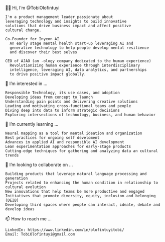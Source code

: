 👋🏾 Hi, I’m @TobiOlofintuyi
   
    I'm a product management leader passionate about 
    leveraging technology and insights to build innovative
    solutions that drive business impact and affect positive 
    cultural change. 
    
    Co-Founder for Inyeon AI
      An early stage mental health start-up leveraging AI and 
      generative technology to help people develop mental resilience
      and discover their best selves

    CEO of AJAO (an -ology company dedicated to the human experience)
      Revolutionizing human experience through interdisciplinary 
      intelligence, leveraging AI, data analytics, and partnerships 
      to drive positive impact globally.

👀 I’m interested in ...
    
    Responsible Technology, its use cases, and adoption
    Developing ideas from concept to launch
    Understanding pain points and delivering creative solutions
    Leading and motivating cross-functional teams and people
    Diving deep into data to inform strategic decisions
    Exploring intersections of technology, business, and human behavior

🌱 I’m currently learning ...
  
    Neural mapping as a tool for mental ideation and organization
    Best practices for ongoing self develoment
    Advances in applied AI and responsible AI development
    Lean experimentation approaches for early-stage products
    Cutting-edge techniques for gathering and analyzing data an cultural trends

💞️ I’m looking to collaborate on ...
    
    Building products that leverage natural language processing and generation
    Projects related to enhancing the human condition in relationship to cultural evolution
    New innovations that help teams be more productive and engaged
    Initiatives that promote diversity, equity, inclusion and belonging (DEIB)
    Developing third spaces where people can interact, ideate, debate and develop ideas

📫 How to reach me ...
    
    LinkedIn: https://www.linkedin.com/in/olofintuyitobi/
    Email: TobiOlofintuyi@gmail.com

<!---
TobiOlofintuyi/TobiOlofintuyi is a ✨ special ✨ repository because its `README.md` (this file) appears on your GitHub profile.
You can click the Preview link to take a look at your changes.
--->
